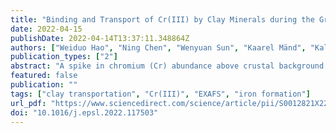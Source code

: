 ```yaml
---
title: "Binding and Transport of Cr(III) by Clay Minerals during the Great Oxidation Event"
date: 2022-04-15
publishDate: 2022-04-14T13:37:11.348864Z
authors: ["Weiduo Hao", "Ning Chen", "Wenyuan Sun", "Kaarel Mänd", "Kalle Kirsimäe", "Yoram Teitler", "Peeter Somelar", "Leslie J. Robbins", "Michael G. Babechuk", "Noah J. Planavsky", "Daniel S. Alessi", "Kurt O. Konhauser"]
publication_types: ["2"]
abstract: "A spike in chromium (Cr) abundance above crustal background in iron formations post-dating the Great Oxidation Event (ca. 2.5-2.3 billion years ago) has been suggested to reflect the evolution of terrestrial aerobic pyrite and siderite oxidation and the initiation of widespread acid rock drainage that would enhance Cr transport from terrestrial weathering environments to the oceans. However, it remains unclear whether Cr was transported in a soluble form (as Cr(III) or Cr(VI)), or bound to particulate surfaces. Here, we experimentally investigate the binding mechanisms of Cr(III) – the typical oxidation state associated with primary igneous minerals such as chromite – to three common soil clay minerals (kaolinite, illite, and montmorillonite) using extended X-ray adsorption fine structure (EXAFS) spectroscopy. Our results demonstrate that Cr(III) precipitates on the clay surfaces over a pH range of 6 to 8 as guyanaite (β-CrOOH) due to the replacement of surface Al-octahedra by paired Cr(III) octahedra. Bidentate bonding with a Cr-Cr interatomic distance of 3.43-3.51 Å indicates the incorporation of Cr(III) into the clay structure. A comparison between Cr(III) adsorption/precipitation onto the three clays and the desorption of Cr(III) from Cr(III)-spiked clays shows that kaolinite has the highest retention capacity for Cr(III), a predictable result given that an entire Al-octahedral sheet is exposed for Cr(III) binding, while illite and montmorillonite only have Al-edge sites. Moreover, Cr(III) was essentially immobilized in our experiments except under very acidic conditions (pH$<$2). Extending our results to the interpretation of the Cr record in iron formations, we suggest that under intense chemical weathering conditions, not only did acidity promote the solubilization of Cr(III) from primary Cr-bearing minerals, but that parent rocks were more systematically weathered to an advanced state dominated by kaolinite – creating ideal conditions for Cr adsorption. Erosion of regolith that scavenged mobilized Cr(III) could then facilitate transport of Cr(III)-bearing kaolinite to coastal environments where it contributed to the super-crustal Cr abundances above detrital background preserved in ca. 2.5-2.0 Ga iron formations."
featured: false
publication: ""
tags: ["clay transportation", "Cr(III)", "EXAFS", "iron formation"]
url_pdf: "https://www.sciencedirect.com/science/article/pii/S0012821X2200139X"
doi: "10.1016/j.epsl.2022.117503"
---
```



